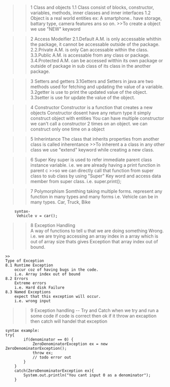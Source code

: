 >>1 Class and objects
    1.1 Class consist of blocks, constructor, variables, methods, inner classes and inner interfaces
    1.2 Object is a real world entities 
        ex: A smartphone..  have storage, battary type, camera features ans so on.
        >>To create a object we use "NEW" keyword


>>2 Access Modeifier
    2.1.Default A.M.
        is only accessable whithin the package, it cannot be accessable outside of the package.
    2.2.Private A.M.
        is only Can accessable within the class.
    3.3.Public A.M.
        is accessable from any class or package.
    3.4.Protected A.M.
        can be accessed witthin its own package or outside of package in sub class of its class in the another package.


>>3 Setters and getters
    3.1Getters and Setters in java are two methods used for fetching and updating the value of a variable. 
    3.2getter is use to print the updated value of the object.
    3.3setter is use for update the value of the object.


>>4 Constructor
    Constructor is a function that creates a new objects
    Constructor dosent have any return type
    it simply construct object with entities
    You can have multiple constructor
    we can't call a constructor 2 times on an object. we can construct only one time on a object

>>5 Inherintance 
    The class that inherits properties from another class is called inherentance
    >>To inherent a a class in any other class we use "extend" keyword while creating a new class.

>>6 Super Key
    super is used to refer immediate parent class instance variable.
    i.e. we are already having a print function in parent c 
    >>so we can directly call that function from super class to sub class by using "Super" Key word and access data member from super class. 
    i.e. super.print();

>>7 Polymorphism
    Somthing taking multiple forms.
    represent any function in many types and many forms
    i.e. Vehicle can be in many types.
         Car, Truck, Bike 

        syntax-
         Vehicle v = car();

>>8 Exception Handling  
    A way of functions to tell u that we are doing something Wrong.
    i.e. we are trying accessing an array index in a array which is out of array size thats gives Exception that array index out of bound. 

    >>
    Type of Exception
    8.1 Runtime Exception
        occur coz of having bugs in the code.
        i.e. Array index out of bound
    8.2 Errors
        Extreme errors 
        i.e. Hard disk Failure 
    8.3 Named Exceptions
        expect that this exception will occur.
        i.e. wrong input
    
>>9 Exception handling -- Try and Catch
    when we try and run a some code if code is correct then ok
    if it throw an excaption then catch will handel that exception

    syntax example:
    try{
            if(denominator == 0) {
                ZeroDenominatorException ex = new ZeroDenominatorException();
                throw ex;
                // todo error out
            }
        }
        catch(ZeroDenominatorException ex){
            System.out.println("You cant input 0 as a denominator");
        }
